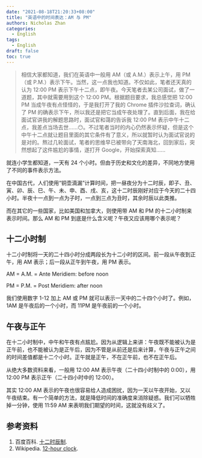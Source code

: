 ```yaml
---
date: "2021-08-18T21:20:33+08:00"
title: "英语中的时间表达：AM 与 PM"
authors: Nicholas Zhan
categories:
  - English
tags:
  - English
draft: false
toc: true
---
```


> 相信大家都知道，我们在英语中一般用 AM（或 A.M.）表示上午，用 PM（或 P.M.）表示下午。当然，这一点我也知道。不仅如此，笔者还天真的认为 12:00 PM 表示下午十二点，即午夜。今天笔者去某公司面试，做了一道题，其中就需要用到这个 12:00 PM。根据题目要求，我总感觉把 12:00 PM 当成午夜有点怪怪的，于是我打开了我的 Chrome 插件沙拉查词，确认了 PM 的确表示下午，所以我还是把它当成午夜处理了。直到后面，我在给面试官讲我的解题思路时，面试官和蔼的告诉我 12:00 PM 表示中午十二点，我差点当场去世……😶。不过笔者当时的内心仍然表示怀疑，但是这个中午十二点就让题目里面的其它条件有了意义，所以就暂时认为面试官说的是对的。熬过几轮面试，笔者的思维早已被带向了天南海北，回到家后，突然想起了这件尴尬的事情，遂打开 Google，开始探索真知……

就连小学生都知道，一天有 24 个小时。但由于历史和文化的差异，不同地方使用了不同的事件表示方法。

在中国古代，人们使用“铜壶滴漏”计算时间，把一昼夜分为十二时辰，即子、丑、寅、卯、辰、巳、午、未、申、酉、戌、亥，这十二时辰刚好对应于今天的二十四小时。半夜十一点到一点为子时，一点到三点为丑时，其余时辰以此类推。

而在其它的一些国家，比如美国和加拿大，则使用带 AM 和 PM 的十二小时制来表示时间。那么 AM 和 PM 到底是什么含义呢？午夜又应该用哪个表示呢？

## 十二小时制

十二小时制将一天的二十四小时分成两段长为十二小时的区间。前一段从午夜到正午，用 AM 表示；后一段从正午到午夜，用 PM 表示。

AM = A.M. = Ante Meridiem: before noon

PM = P.M. = Post Meridiem: after noon

我们使用数字 1-12 加上 AM 或 PM 就可以表示一天中的二十四个小时了。例如，1AM 是午夜后的一个小时，而 11PM 是午夜前的一个小时。

## 午夜与正午

在十二小时制中，中午和午夜有点尴尬。因为从逻辑上来讲：午夜既不能被认为是正午前，也不能被认为是正午后，因为不管是从前还是后来计算，午夜与正午之间的时间差值都是十二个小时。正午就是正午，不在正午前，也不在正午后。

从绝大多数资料来看，一般用 12:00 AM 表示午夜（二十四小时制中的 0:00），用 12:00 PM 表示正午（二十四小时中的 12:00）。

其实 12:00 AM 表示的午夜也很容易给人造成困扰，因为一天以午夜开始，又以午夜结束。有一个简单的方法，就是降低时间的准确度来消除疑惑。我们可以牺牲掉一分钟，使用 11:59 AM 来表明我们期望的时间，这就没有歧义了。

## 参考资料

1. 百度百科. [十二时辰制](https://baike.baidu.com/item/%E5%8D%81%E4%BA%8C%E6%97%B6%E8%BE%B0%E5%88%B6).
2. Wikipedia. [12-hour clock](https://en.wikipedia.org/wiki/12-hour_clock).
